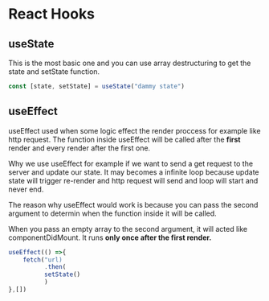 # React Hooks

  ## useState
  This is the most basic one and you can use array destructuring to get the state and setState function.
  ```javascript
  const [state, setState] = useState("dammy state")
  ```
  
  ## useEffect
  useEffect used when some logic effect the render proccess for example like http request. The function inside useEffect will be called after the **first** render and every render after the first one.
  
  Why we use useEffect for example if we want to send a get request to the server and update our state. It may becomes a infinite loop because update state will trigger re-render and http request will send and loop will start and never end.

  The reason why useEffect would work is because you can pass the second argument to determin when the function inside it will be called.

  When you pass an empty array to the second argument, it will acted like componentDidMount. It runs **only once after the first render.**
  
```javascript
useEffect(() =>{
    fetch("url)
          .then(
          setState()
          )
},[])
```
 
  
  
